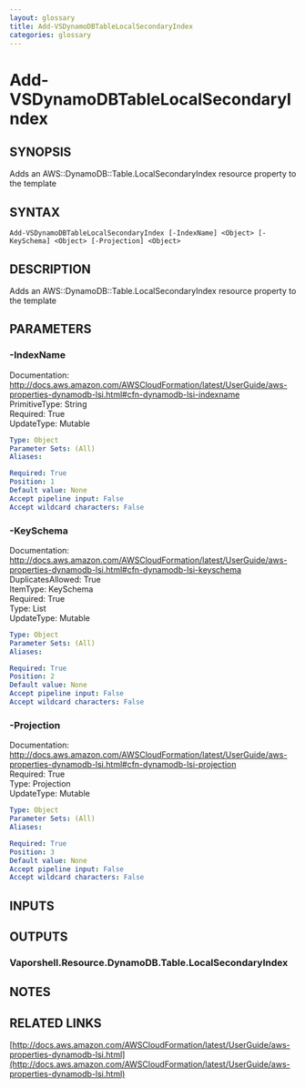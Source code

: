 ```yaml
---
layout: glossary
title: Add-VSDynamoDBTableLocalSecondaryIndex
categories: glossary
---
```


# Add-VSDynamoDBTableLocalSecondaryIndex

## SYNOPSIS
Adds an AWS::DynamoDB::Table.LocalSecondaryIndex resource property to the template

## SYNTAX

```
Add-VSDynamoDBTableLocalSecondaryIndex [-IndexName] <Object> [-KeySchema] <Object> [-Projection] <Object>
```

## DESCRIPTION
Adds an AWS::DynamoDB::Table.LocalSecondaryIndex resource property to the template

## PARAMETERS

### -IndexName
Documentation: http://docs.aws.amazon.com/AWSCloudFormation/latest/UserGuide/aws-properties-dynamodb-lsi.html#cfn-dynamodb-lsi-indexname    
PrimitiveType: String    
Required: True    
UpdateType: Mutable

```yaml
Type: Object
Parameter Sets: (All)
Aliases: 

Required: True
Position: 1
Default value: None
Accept pipeline input: False
Accept wildcard characters: False
```

### -KeySchema
Documentation: http://docs.aws.amazon.com/AWSCloudFormation/latest/UserGuide/aws-properties-dynamodb-lsi.html#cfn-dynamodb-lsi-keyschema    
DuplicatesAllowed: True    
ItemType: KeySchema    
Required: True    
Type: List    
UpdateType: Mutable

```yaml
Type: Object
Parameter Sets: (All)
Aliases: 

Required: True
Position: 2
Default value: None
Accept pipeline input: False
Accept wildcard characters: False
```

### -Projection
Documentation: http://docs.aws.amazon.com/AWSCloudFormation/latest/UserGuide/aws-properties-dynamodb-lsi.html#cfn-dynamodb-lsi-projection    
Required: True    
Type: Projection    
UpdateType: Mutable

```yaml
Type: Object
Parameter Sets: (All)
Aliases: 

Required: True
Position: 3
Default value: None
Accept pipeline input: False
Accept wildcard characters: False
```

## INPUTS

## OUTPUTS

### Vaporshell.Resource.DynamoDB.Table.LocalSecondaryIndex

## NOTES

## RELATED LINKS

[http://docs.aws.amazon.com/AWSCloudFormation/latest/UserGuide/aws-properties-dynamodb-lsi.html](http://docs.aws.amazon.com/AWSCloudFormation/latest/UserGuide/aws-properties-dynamodb-lsi.html)

